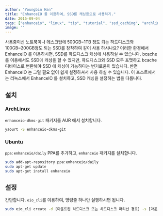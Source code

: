 ```yaml
---
author: "Youngbin Han"
title: "EnhanceIO 를 이용하여, SSD를 캐싱용으로 사용하기."
date: 2015-09-04
tags: ["enhanceio", "linux", "tip", "tutorial", "ssd_caching", "archlinux"]
image: ''
---
```


사용중이신 노트북이나 데스크탑에 500GB~1TB 정도 되는 하드디스크와 100GB~200GB정도 되는 SSD를 장착하여 같이 사용 하시나요?
이러한 환경에서 EnhanceIO 를 이용하시면, SSD를 하드디스크 캐싱에 사용하실 수 있습니다.
bcache 를 이용해서도 SSD에 캐싱을 할 수 있지만, 하드디스크와 SSD 모두 포맷하고 bcache 디바이스로 변환해야 SSD 에 캐싱이 가능하다는 번거로움이 있습니다.
반면 EnhanceIO 는 그럴 필요 없이 쉽게 설정하셔서 사용 하실 수 있습니다.
이 포스트에서는 리눅스에서 EnhanceIO 를 설치하고, SSD 캐싱을 설정하는 법을 다룹니다.

## 설치
### ArchLinux
`enhanceio-dkms-git` 패키지를 AUR 에서 설치합니다.

```bash
yaourt -S enhanceio-dkms-git
```
### Ubuntu
`ppa:enhanceio/daily` PPA를 추가하고, `enhanceio` 패키지를 설치합니다.

```bash
sudo add-apt-repository ppa:enhanceio/daily
sudo apt-get update
sudo apt-get install enhanceio
```

## 설정
간단합니다. `eio_cli`를 이용하여, 명령줄 하나만 실행하시면 됩니다.

```bash
sudo eio_cli create -d [마운트된 하드디스크 또는 하드디스크 파티션 경로] -s [마운트된 SSD 또는 SSD 파티션 경로] -c my_first_enhanceio
```
